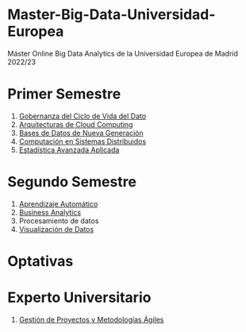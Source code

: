 # Master-Big-Data-Universidad-Europea
Máster Online Big Data Analytics de la Universidad Europea de Madrid 2022/23


# Primer Semestre

1. [Gobernanza del Ciclo de Vida del Dato](https://github.com/cestebann/Master-Big-Data-Universidad-Europea/blob/master/Gobernanza.md)
2. [Arquitecturas de Cloud Computing](https://github.com/cestebann/Master-Big-Data-Universidad-Europea/blob/master/Arquitecturas_Cloud_Computing.md)
3. [Bases de Datos de Nueva Generación](https://github.com/cestebann/Master-Big-Data-Universidad-Europea/blob/master/Bases%20de%20datos%20de%20nueva%20generaci%C3%B3n.md)
4. [Computación en Sistemas Distribuidos](https://github.com/cestebann/Master-Big-Data-Universidad-Europea/blob/master/Computaci%C3%B3n%20en%20sistemas%20distribuidos.md)
5. [Estadística Avanzada Aplicada](https://github.com/cestebann/Master-Big-Data-Universidad-Europea/blob/master/Estad%C3%ADstica%20Avanzada%20Aplicada.md)


# Segundo Semestre

1. [Aprendizaje Automático](https://github.com/cestebann/Master-Big-Data-Universidad-Europea/blob/master/aprendizaje%20autom%C3%A1tico.md)
2. [Business Analytics](https://github.com/cestebann/Master-Big-Data-Universidad-Europea/blob/master/business_analytics.md)
3. Procesamiento de datos
4. [Visualización de Datos](https://github.com/cestebann/Master-Big-Data-Universidad-Europea/blob/master/Visualizaci%C3%B3n%20de%20datos.md)

# Optativas


# Experto Universitario

1. [Gestión de Proyectos y Metodologías Ágiles](https://github.com/cestebann/Master-Big-Data-Universidad-Europea/blob/master/Gesti%C3%B3n%20de%20Proyectos%20y%20metodolog%C3%ADas%20%C3%A1giles.md)
